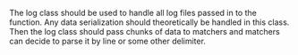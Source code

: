 The log class should be used to handle all log files passed in to the function. Any data serialization should theoretically be handled in this class. Then the log class should pass chunks of data to matchers and matchers can decide to parse it by line or some other delimiter. 
